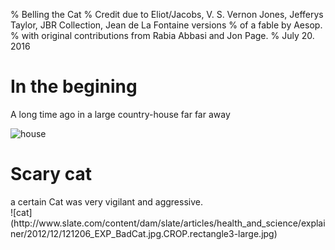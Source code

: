 % Belling the Cat
% Credit due to Eliot/Jacobs, V. S. Vernon Jones, Jefferys Taylor, JBR Collection, Jean de La Fontaine versions
% of a fable by Aesop.
% with original contributions from Rabia Abbasi and Jon Page.
% July 20. 2016

# In the begining

<aside class="notes">

A long time ago in a large country-house far far away

</aside>

![house](http://www.theplancollection.com/admin/CKeditorUploads/Images/FarmhouseatSukanenMuseuminSaskatchewanCanada.jpg)

# Scary cat

<aside class="notes">
a certain Cat was very vigilant and aggressive.
</aside>
![cat](http://www.slate.com/content/dam/slate/articles/health_and_science/explainer/2012/12/121206_EXP_BadCat.jpg.CROP.rectangle3-large.jpg)

